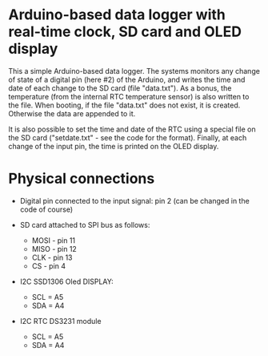 # Arduino-based data logger with real-time clock, SD card and OLED display

This a simple  Arduino-based data logger. The systems monitors any change of state of a digital pin (here #2) of the Arduino, and writes the time and date of each change to the SD card (file "data.txt"). As a bonus, the temperature (from the internal RTC temperature sensor) is also written to the file. When booting, if the file "data.txt" does not exist, it is created. Otherwise the data are appended to it.

It is also possible to set the time and date of the RTC using a special file on the SD card ("setdate.txt" - see the code for the format). Finally, at each change of the input pin, the time is printed on the OLED display. 

# Physical connections

- Digital pin connected to the input signal: pin 2 (can be changed in the code of course)

- SD card attached to SPI bus as follows:
  - MOSI - pin 11
  - MISO - pin 12
  - CLK - pin 13
  - CS - pin 4

- I2C SSD1306 Oled DISPLAY:
  - SCL = A5
  - SDA = A4

- I2C RTC DS3231 module
  - SCL = A5
  - SDA = A4
